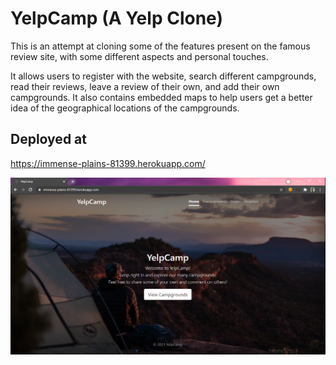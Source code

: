 # YelpCamp (A Yelp Clone)
This is an attempt at cloning some of the features present on the famous review site, with some different aspects and personal touches.

It allows users to register with the website, search different campgrounds, read their reviews, leave a review of their own, and add their own campgrounds.
It also contains embedded maps to help users get a better idea of the geographical locations of the campgrounds.

## Deployed at
https://immense-plains-81399.herokuapp.com/

<img src="./screenshot.png" alt="Screenshot of Homepage" />
